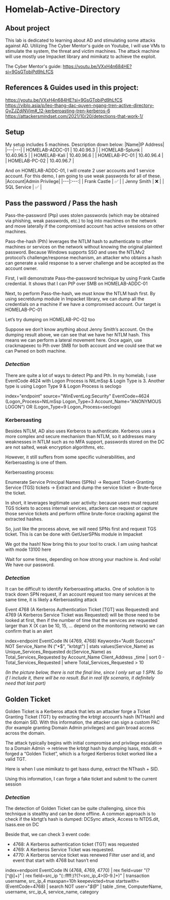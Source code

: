 # Homelab-Active-Directory
## About project
This lab is dedicated to learning about AD and stimulating some attacks against AD. Utilizing The Cyber Mentor's guide on Youtube, I will use VMs to stimulate the system, the threat and victim machines. The attack machine will use mostly use Impacket library and mimikatz to achieve the exploit.

The Cyber Mentor's guide: https://youtu.be/VXxH4n684HE?si=9GsGTobiPd9hLfCS

## References & Guides used in this project:
https://youtu.be/VXxH4n684HE?si=9GsGTobiPd9hLfCS
https://viblo.asia/p/leo-thang-dac-quyen-ngang-tren-active-directory-GyZJZdjNVjm#_12-kerberoasting-tren-kerberos-6
https://attackersmindset.com/2021/10/20/detections-that-work-1/

## Setup
My setup includes 5 machines. Description down below:
|Name|IP Address|
|---|---|
| HOMELAB-ADDC-01 | 10.40.96.3 |
| HOMELAB-Splunk | 10.40.96.5 |
| HOMELAB-Kali | 10.40.96.6 |
| HOMELAB-PC-01 | 10.40.96.4 |
| HOMELAB-PC-02 | 10.40.96.7 |

And on HOMELAB-ADDC-01, I will create 2 user accounts and 1 service account. For this demo, I am going to use weak passwords for all of these.
|Account|Admin Privilege|
|---|:---:|
| Frank Castle | ✅ |
| Jenny Smith | ❌ |
| SQL Service | ✅ |

## Pass the password / Pass the hash
Pass-the-password (Ptp) uses stolen passwords (which may be obtained via phishing, weak passwords, etc.) to log into machines on the network and move laterally if the compromised account has active sessions on other machines.

Pass-the-hash (Pth) leverages the NTLM hash to authenticate to other machines or services on the network without knowing the original plaintext password. Because Windows supports SSO and uses the NTLMv2 protocol’s challenge/response mechanism, an attacker who obtains a hash can generate a valid response to a server challenge and be accepted as the account owner.

First, I will demonstrate Pass-the-password technique by using Frank Castle credential. It shows that I can PtP over SMB on HOMELAB-ADDC-01

Next, to perform Pass-the-hash, we must know the NTLM hash first. By using secretdump module in Impacket library, we can dump all the credentials on a machine if we have a compromised account. Our target is HOMELAB-PC-01


Let’s try dumping on HOMELAB-PC-02 too

Suppose we don’t know anything about Jenny Smith’s account. On the dumping result above, we can see that we have her NTLM hash. This means we can perform a lateral movement here.
Once again, use crackmapexec to Pth over SMB for both account and we could see that we can Pwned on both machine. 

### *Detection*
There are quite a lot of ways to detect Ptp and Pth. In my homelab, I use EventCode 4624 with Logon Process is NtLmSsp & Login Type is 3. Another type is using Logon Type 9 & Logon Process is seclogo

index="endpoint" source="WinEventLog:Security" EventCode=4624 (Logon_Process=NtLmSsp Logon_Type=3 Account_Name="ANONYMOUS LOGON") OR (Logon_Type=9 Logon_Process=seclogo)



### Kerberoasting

Besides NTLM, AD also uses Kerberos to authenticate. Kerberos uses a more complex and secure mechanism than NTLM, so it addresses many weaknesses in NTLM such as no MFA support, passwords stored on the DC are not salted, weak encryption algorithms, etc.

However, it still suffers from some specific vulnerabilities, and Kerberoasting is one of them.

Kerberoasting process:

Enumerate Service Principal Names (SPNs) → Request Ticket-Granting Service (TGS) tickets → Extract and dump the service ticket → Brute-force the ticket.

In short, it leverages legitimate user activity: because users must request TGS tickets to access internal services, attackers can request or capture those service tickets and perform offline brute-force cracking against the extracted hashes.

So, just like the process above, we will need SPNs first and request TGS ticket. This is can be done with GetUserSPNs module in Impacket

We got the hash! Now bring this to your tool to crack. I am using hashcat with mode 13100 here 



Wait for some times, depending on how strong your machine is. And voila! We have our password.

### *Detection*
It can be difficult to identify Kerberoasting attacks. One of solution is to track down SPN request, if an account request too many services at the same time, it is likely a Kerberoasting attack

Event 4768 (A Kerberos Authentication Ticket [TGT] was Requested) and 4769 (A Kerberos Service Ticket was Requested) will be those need to be looked at first, then if the number of time that the services are requested larger than X (X can be 10, 15, … depend on the monitoring network) we can confirm that is an alert

index=endpoint EventCode IN (4769, 4768) Keywords="Audit Success" NOT Service_Name IN ("*$", "krbtgt")
| stats values(Service_Name) as Unique_Services_Requested dc(Service_Name) as Total_Services_Requested by Account_Name Client_Address _time
| sort 0 - Total_Services_Requested
| where Total_Services_Requested > 10

*(In the picture below, there is not the final line, since I only set up 1 SPN. So if I include it, there will be no result. But in real life scenario, it definitely need that last part)*

## Golden Ticket

Golden Ticket is a Kerberos attack that lets an attacker forge a Ticket Granting Ticket (TGT) by extracting the krbtgt account’s hash (NTHash) and the domain SID. With this information, the attacker can sign a custom PAC (for example granting Domain Admin privileges) and gain broad access across the domain. 

The attack typically begins with initial compromise and privilege escalation to a Domain Admin → retrieve the krbtgt hash by dumping lsass, ntds.dit → forged a “Golden Ticket”, which is a forged Kerberos ticket worked like a valid TGT.

Here is when I use mimikatz to get lsass dump, extract the NThash + SID.

Using this information, I can forge a fake ticket and submit to the current session

### *Detection*

The detection of Golden Ticket can be quite challenging, since this technique is stealthy and can be done offline. A common approach is to check if the kbrtgt’s hash is dumped: DCSync attack, Access to NTDS.dit, lsass.exe on DC

Beside that, we can check 3 event code:
- 4768: A Kerberos authentication ticket (TGT) was requested
- 4769: A Kerberos Service Ticket was requested.
- 4770: A Kerberos service ticket was renewed
Filter user and id, and event that start with 4768 but hasn’t end

index=endpoint EventCode IN (4768, 4769, 4770) 
| rex field=user "(?<username>[^@]+)" 
| rex field=src_ip "(\:\:ffff\:)?(?<src_ip_4>[0-9\.]+)" 
| transaction username, src_ip_4 maxspan=10h keepevicted=true startswith=(EventCode=4768) | search NOT user="*$@*" 
| table  _time, ComputerName, username, src_ip_4, service_name, category

